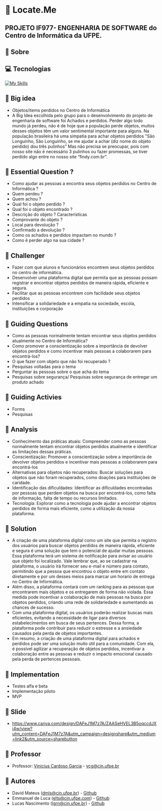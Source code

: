 # 🔎 Locate.Me
## PROJETO IF977- ENGENHARIA DE SOFTWARE do Centro de Informática da UFPE.
## 📑 Sobre
## 💻 Tecnologias
[![My Skills](https://skills.thijs.gg/icons?i=js,html,css,nextjs,nodejs,mongodb,tailwind,postman,discord,figma&theme=light)](https://skills.thijs.gg)

## 📔 Big idea 
 - Objetos/items perdidos no Centro de Informática
 - A Big Idea escolhida pelo grupo para o desenvolvimento do projeto de engenharia de software foi Achados e perdidos. Perder algo todo mundo já perdeu, não é de hoje que a população perde objetos, muitos desses objetos têm um valor sentimental importante para alguns. Na população brasileira há uma simpatia para achar objetos perdidos "São Longuinho, São Longuinho, se me ajudar a achar (diz nome do objeto perdido) dou três pulinhos” Mas não precisa se preocupar, pois com nosso site não é necessário 3 pulinhos ou fazer  promessas, se tiver perdido algo entre no nosso site “findy.com.br".

## 📘 Essential Question ?
- Como ajudar as pessoas a encontra seus objetos perdidos no Centro de Informática ?
- Quem perdeu ?
- Quem achou ?
- Qual foi o objeto perdido ?
- Qual foi o objeto encontrado ?
- Descrição do objeto ? Características
- Comprovante do objeto ?
- Local para devolução ?
- Confirmado a devolução ?
- Como os achados e perdidos impactam no mundo ?
- Como é perder algo na sua cidade ?
## 📕 Challenger
- Fazer com que alunos e funcionários encontrem seus objetos perdidos no centro de informática.
- Desenvolver uma plataforma digital que permita que as pessoas possam registrar e encontrar objetos perdidos de maneira rápida, eficiente e segura.
- Facilitar que as pessoas encontrem com facilidade seus objetos perdidos
- Intensificar a solidariedade e a empatia na sociedade, escola, instituições e corporação
## 📙 Guiding Questions
- Como as pessoas normalmente tentam encontrar seus objetos perdidos atualmente no Centro de Informática?
- Como promover a conscientização sobre a importância de devolver objetos perdidos e como incentivar mais pessoas a colaborarem para encontrá-los?
- O que fazer com objeto que não foi recuperado ?
- Pesquisas voltadas para o tema
- Perguntar às pessoas sobre o que acha do tema
- Pesquisas sobre segurança/ Pesquisas sobre segurança de entregar um produto achado

## 📗 Guiding Activies
- Forms
- Pesquisas

## 📓 Analysis
- Conhecimento das práticas atuais: Compreender como as pessoas normalmente tentam encontrar objetos perdidos atualmente e identificar as limitações dessas práticas.
- Conscientização: Promover a conscientização sobre a importância de devolver objetos perdidos e incentivar mais pessoas a colaborarem para encontrá-los
- Alternativas para objetos não recuperados: Buscar soluções para objetos que não foram recuperados, como doações para instituições de caridade.
- Identificação das dificuldades: Identificar as dificuldades encontradas por pessoas que perdem objetos na busca por encontrá-los, como falta de informação, falta de tempo ou recursos limitados.
- Tecnologia: Explorar como a tecnologia pode ajudar a encontrar objetos perdidos de forma mais eficiente, como a utilização da nossa plataforma.

## 📒 Solution
- A criação de uma plataforma digital como um site que permita o registro dos usuários para buscar objetos perdidos de maneira rápida, eficiente e segura é uma solução que tem o potencial de ajudar muitas pessoas. Essa plataforma terá um sistema de notificação para avisar ao usuário que objeto foi localizado. Vale lembrar que, ao se cadastrar na plataforma, o usuário irá fornecer seu e-mail e número para contato, permitindo que a pessoa que encontrou o objeto entre em contato diretamente e por um desses meios para marcar um horario de entrega no Centro de Informática.
- Além disso, a plataforma contará com um ranking para as pessoas que encontrarem mais objetos e os entregarem de forma não violada. Essa medida pode incentivar a colaboração de mais pessoas na busca por objetos perdidos, criando uma rede de solidariedade e aumentando as chances de sucesso.
- Com uma plataforma digital, os usuários poderão realizar buscas mais eficientes, evitando a necessidade de ligar para diversos estabelecimentos em busca de seus pertences. Dessa forma, a plataforma pode contribuir para reduzir o estresse e a ansiedade causados pela perda de objetos importantes.
- Em resumo, a criação de uma plataforma digital para achados e perdidos pode ser uma solução muito útil para a comunidade. Com ela, é possível agilizar a recuperação de objetos perdidos, incentivar a colaboração entre as pessoas e reduzir o impacto emocional causado pela perda de pertences pessoais.

## 📌 Implementation
- Testes alfa e beta
- Implementação piloto
- MVP

## 🔗 Slide
- https://www.canva.com/design/DAFeJ1M7z7A/ZAASeHVEL3B5oqccdJXi4w/view?utm_content=DAFeJ1M7z7A&utm_campaign=designshare&utm_medium=link2&utm_source=sharebutton
## 👤 Professor
- Professor: [Vinicius Cardoso Garcia](https://viniciusgarcia.me/) - vcg@cin.ufpe.br
## 👥 Autores
- David Mateus (dmls@cin.ufpe.br) - [Github](https://github.com/David-Mateus)
- Emmanuel de Luca (elts@cin.ufpe.com) - [Github](https://github.com/EmmanuelDeLuca)
- Lucas Nascimento (lgrn@cin.ufpe.br) - [Github](https://github.com/Lucasgrn)
